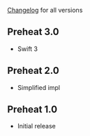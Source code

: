 [Changelog](https://github.com/kean/Preheat/releases) for all versions

## Preheat 3.0

- Swift 3

## Preheat 2.0
 
- Simplified impl

## Preheat 1.0

- Initial release
